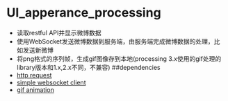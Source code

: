 # UI_apperance_processing
 - 读取restful API并显示微博数据
 - 使用WebSocket发送微博数据到服务端，由服务端完成微博数据的处理，比如发送新微博
 - 将png格式的序列帧，生成gif图像存到本地(processing 3.x使用的gif处理的library版本和1.x,2.x不同，不兼容)
##dependencies
 - [http request](https://github.com/runemadsen/HTTP-Requests-for-Processing)
 - [simple websocket client](https://github.com/labatrockwell/wsp5/fork)
 - [gif animation](https://github.com/zhangw/gif-animation)
